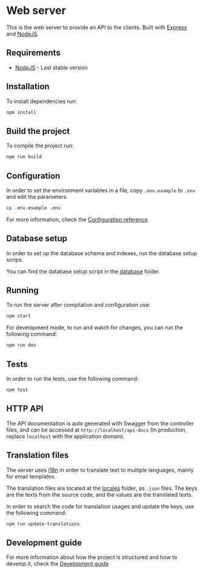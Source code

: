 # Web server

This is the web server to provide an API to the clients. Built with [Express](https://expressjs.com/) and [NodeJS](https://nodejs.org/en).

## Requirements

 - [NodeJS](https://nodejs.org/) - Last stable version

## Installation

To install dependencies run:

```sh
npm install
```

## Build the project

To compile the project run:

```sh
npm run build
```

## Configuration

In order to set the environment variables in a file, copy `.env.example` to `.env` and edit the parameters.

```sh
cp .env.example .env
```

For more information, check the [Configuration reference](./CONFIG.md)

## Database setup

In order to set up the database schema and indexes, run the database setup scrips.

You can find the database setup script in the [database](./database/) folder.

## Running

To run the server after compilation and configuration use:

```sh
npm start
```

For development mode, to run and watch for changes, you can run the following command:

```sh
npm run dev
```

## Tests

In order to run the tests, use the following command:

```sh
npm test
```

## HTTP API

The API documentation is auto generated with Swagger from the controller files, and can be accessed at `http://localhost/api-docs` (In production, replace `localhost` with the application domain).

## Translation files

The server uses [i18n](https://github.com/mashpie/i18n-node) in order to translate text to multiple languages, mainly for email templates.

The translation files are located at the [locales](./locales/) folder, as `.json` files. The keys are the texts from the source code, and the values are the translated texts.

In order to search the code for translation usages and update the keys, use the following command:

```sh
npm run update-translations
```

## Development guide

For more information about how the project is structured and how to develop it, check the [Development guide](./DEV_GUIDE.md)
